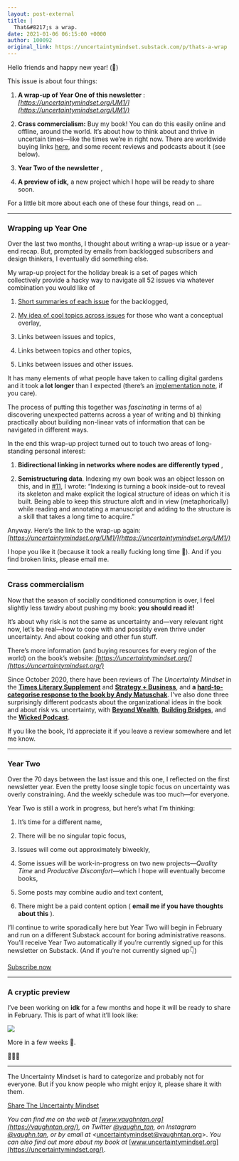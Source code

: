 ```yaml
---
layout: post-external
title: |
  That&#8217;s a wrap.
date: 2021-01-06 06:15:00 +0000
author: 100092
original_link: https://uncertaintymindset.substack.com/p/thats-a-wrap
---
```


Hello friends and happy new year! (🤞)

This issue is about four things:

1. **A wrap-up of Year One of this newsletter** : _[https://uncertaintymindset.org/UM1/](https://uncertaintymindset.org/UM1/)_ 

2. **Crass commercialism:** Buy my book! You can do this easily online and offline, around the world. It’s about how to think about and thrive in uncertain times—like the times we’re in right now. There are worldwide buying links [here](https://uncertaintymindset.org/resources.html#buy), and some recent reviews and podcasts about it (see below). 

3. **Year Two of the newsletter** ,

4. **A preview of idk,** a new project which I hope will be ready to share soon.

For a little bit more about each one of these four things, read on …

* * *

### Wrapping up Year One

Over the last two months, I thought about writing a wrap-up issue or a year-end recap. But, prompted by emails from backlogged subscribers and design thinkers, I eventually did something else.

My wrap-up project for the holiday break is a set of pages which collectively provide a hacky way to navigate all 52 issues via whatever combination you would like of

1. [Short summaries of each issue](https://uncertaintymindset.org/UM1/FULL#2520LIST%2520OF%2520ISSUES.html) for the backlogged,

2. [My idea of cool topics across issues](https://uncertaintymindset.org/UM1/FULL%2520LIST%2520OF%2520TOPICS.html) for those who want a conceptual overlay, 

3. Links between issues and topics,

4. Links between topics and other topics,

5. Links between issues and other issues.

It has many elements of what people have taken to calling digital gardens and it took **a lot longer** than I expected (there’s an [implementation note](https://uncertaintymindset.org/UM1/how-to.html), if you care).

The process of putting this together was _fascinating_ in terms of a) discovering unexpected patterns across a year of writing and b) thinking practically about building non-linear vats of information that can be navigated in different ways.

In the end this wrap-up project turned out to touch two areas of long-standing personal interest:

1. **Bidirectional linking in networks where nodes are differently typed** ,

2. **Semistructuring data**. Indexing my own book was an object lesson on this, and in [#11](https://uncertaintymindset.substack.com/p/11-productive-discomfort), I wrote: “Indexing is turning a book inside-out to reveal its skeleton and make explicit the logical structure of ideas on which it is built. Being able to keep this structure aloft and in view (metaphorically) while reading and annotating a manuscript and adding to the structure is a skill that takes a long time to acquire.”

Anyway. Here’s the link to the wrap-up again: _[https://uncertaintymindset.org/UM1/](https://uncertaintymindset.org/UM1/)_

I hope you like it (because it took a really fucking long time 🛌). And if you find broken links, please email me.

* * *

### Crass commercialism

Now that the season of socially conditioned consumption is over, I feel slightly less tawdry about pushing my book: **you should read it!**

It’s about why risk is not the same as uncertainty and—very relevant right now, let’s be real—how to cope with and possibly even thrive under uncertainty. And about cooking and other fun stuff.

There’s more information (and buying resources for every region of the world) on the book’s website: _[https://uncertaintymindset.org/](https://uncertaintymindset.org/)_

Since October 2020, there have been reviews of _The Uncertainty Mindset_ in the **[Times Literary Supplement](https://www.the-tls.co.uk/articles/the-uncertainty-mindset-vaughn-tan-review-henry-hitchings/)** and **[Strategy + Business](https://www.strategy-business.com/article/Uncertainty-on-the-menu)**, and **a [hard-to-categorise response to the book by Andy Matuschak](https://www.patreon.com/posts/43912546)**. I’ve also done three surprisingly different podcasts about the organizational ideas in the book and about risk vs. uncertainty, with **[Beyond Wealth](https://iono.fm/e/947875)**, **[Building Bridges](https://buildingbridges.substack.com/p/innovating-in-an-uncertain-world)**, and the **[Wicked Podcast](https://www.youtube.com/embed/nD7uY8azppI)**.

If you like the book, I’d appreciate it if you leave a review somewhere and let me know.

* * *

### Year Two

Over the 70 days between the last issue and this one, I reflected on the first newsletter year. Even the pretty loose single topic focus on uncertainty was overly constraining. And the weekly schedule was too much—for everyone.

Year Two is still a work in progress, but here’s what I’m thinking:

1. It’s time for a different name,

2. There will be no singular topic focus,

3. Issues will come out approximately biweekly,

4. Some issues will be work-in-progress on two new projects—_Quality Time_ and _Productive Discomfort_—which I hope will eventually become books,

5. Some posts may combine audio and text content,

6. There might be a paid content option ( **email me if you have thoughts about this** ).

I’ll continue to write sporadically here but Year Two will begin in February and run on a different Substack account for boring administrative reasons. You’ll receive Year Two automatically if you’re currently signed up for this newsletter on Substack. (And if you’re not currently signed up👇)

[Subscribe now](https://uncertaintymindset.substack.com/subscribe?)

* * *

### A cryptic preview

I’ve been working on **idk** for a few months and hope it will be ready to share in February. This is part of what it’ll look like:

[![](https://cdn.substack.com/image/fetch/w_1456,c_limit,f_auto,q_auto:good,fl_progressive:steep/https%3A%2F%2Fbucketeer-e05bbc84-baa3-437e-9518-adb32be77984.s3.amazonaws.com%2Fpublic%2Fimages%2F29cc3877-4c14-4abd-abcb-0840d7da9b49_1173x843.png)](https://cdn.substack.com/image/fetch/f_auto,q_auto:good,fl_progressive:steep/https%3A%2F%2Fbucketeer-e05bbc84-baa3-437e-9518-adb32be77984.s3.amazonaws.com%2Fpublic%2Fimages%2F29cc3877-4c14-4abd-abcb-0840d7da9b49_1173x843.png)

More in a few weeks 🤞.

🌴🚚🌯

* * *

The Uncertainty Mindset is hard to categorize and probably not for everyone. But if you know people who might enjoy it, please share it with them.

[Share The Uncertainty Mindset](https://uncertaintymindset.substack.com/?utm_source=substack&utm_medium=email&utm_content=share&action=share)

_You can find me on the web at _[www.vaughntan.org](https://vaughntan.org/)_, on Twitter _[@vaughn\_tan](https://twitter.com/vaughn_tan)_, on Instagram _[@vaughn.tan](https://www.instagram.com/vaughn.tan/)_, or by email at \<_[uncertaintymindset@vaughntan.org](mailto:uncertaintymindset@vaughntan.org)\>. _You can also find out more about my book at_ [www.uncertaintymindset.org](https://uncertaintymindset.org/).
